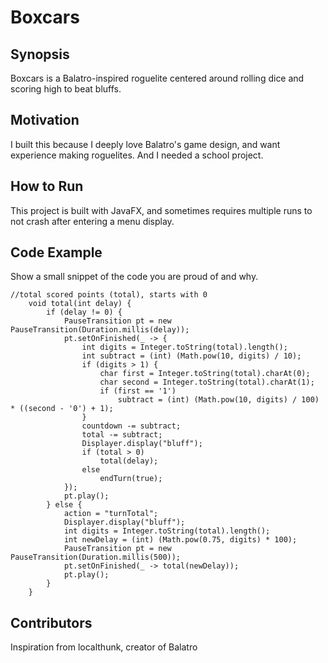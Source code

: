 # Boxcars

## Synopsis
Boxcars is a Balatro-inspired roguelite centered around rolling dice and scoring high to beat bluffs.

## Motivation
I built this because I deeply love Balatro's game design, and want experience making roguelites. And I needed a school project.

## How to Run
This project is built with JavaFX, and sometimes requires multiple runs to not crash after entering a menu display.

## Code Example
Show a small snippet of the code you are proud of and why.
```
//total scored points (total), starts with 0
    void total(int delay) {
        if (delay != 0) {
            PauseTransition pt = new PauseTransition(Duration.millis(delay));
            pt.setOnFinished(_ -> {
                int digits = Integer.toString(total).length();
                int subtract = (int) (Math.pow(10, digits) / 10);
                if (digits > 1) {
                    char first = Integer.toString(total).charAt(0);
                    char second = Integer.toString(total).charAt(1);
                    if (first == '1')
                        subtract = (int) (Math.pow(10, digits) / 100) * ((second - '0') + 1);
                }
                countdown -= subtract;
                total -= subtract;
                Displayer.display("bluff");
                if (total > 0)
                    total(delay);
                else
                    endTurn(true);
            });
            pt.play();
        } else {
            action = "turnTotal";
            Displayer.display("bluff");
            int digits = Integer.toString(total).length();
            int newDelay = (int) (Math.pow(0.75, digits) * 100);
            PauseTransition pt = new PauseTransition(Duration.millis(500));
            pt.setOnFinished(_ -> total(newDelay));
            pt.play();
        }
    }
```

## Contributors
Inspiration from localthunk, creator of Balatro
